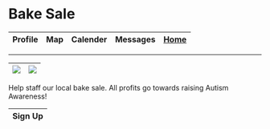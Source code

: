 # Bake Sale

| Profile | Map | Calender | Messages| [Home](https://github.com/pdc1601/SWEN-101-Group1/blob/master/README.md) |
| --- | --- | --- | ---- | ---- |

------------------------------------------------
| ![ ](https://www.classicbakery.net/wp-content/uploads/2014/04/DRP_9603-1200x600.jpg) | ![ ](https://www.etonline.com/sites/default/files/styles/max_970x546/public/images/2019-04/1280_bts.jpg?itok=-vbfgpwk&h=c673cd1c) |
| --- | --- |

Help staff our local bake sale. All profits go towards raising Autism Awareness!

| **Sign Up** |
| --- |
